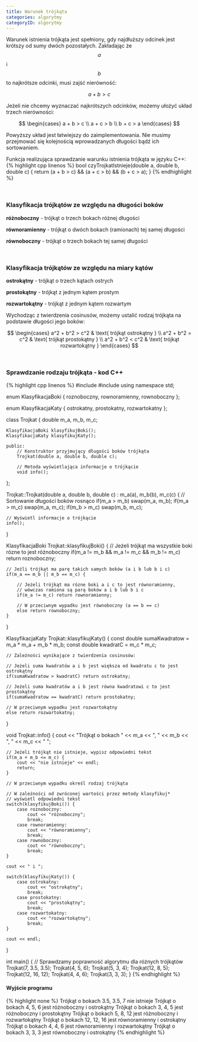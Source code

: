 ```yaml
---
title: Warunek trójkąta
categories: algorytmy
categoryID: algorytmy
---
```

Warunek istnienia trójkąta jest spełniony, gdy najdłuższy odcinek jest krótszy od sumy dwóch pozostałych. Zakładając że $$ a $$ i $$ b $$ to najkrótsze odcinki, musi zajść nierówność: 

$$ a + b > c $$

Jeżeli nie chcemy wyznaczać najkrótszych odcinków, możemy ułożyć układ trzech nierówności:

$$
\begin{cases}
a + b > c \\ 
a + c > b \\ 
b + c > a
\end{cases}
$$

Powyższy układ jest łatwiejszy do zaimplementowania. Nie musimy przejmować się kolejnością wprowadzanych długości bądź ich sortowaniem.

Funkcja realizująca sprawdzanie warunku istnienia trójkąta w języku C++:
{% highlight cpp linenos %}
bool czyTrojkatIstnieje(double a, double b, double c) {
	return (a + b > c) && 
		   (a + c > b) && 
		   (b + c > a);
}
{% endhighlight %}

<br />

### Klasyfikacja trójkątów ze względu na długości boków

**różnoboczny** - trójkąt o trzech bokach różnej długości

**równoramienny** - trójkąt o dwóch bokach (ramionach) tej samej długości

**równoboczny** - trójkąt o trzech bokach tej samej długości

<br />

### Klasyfikacja trójkątów ze względu na miary kątów

**ostrokątny** - trójkąt o trzech kątach ostrych

**prostokątny** - trójkąt z jednym kątem prostym

**rozwartokątny** - trójkąt z jednym kątem rozwartym

Wychodząc z twierdzenia cosinusów, możemy ustalić rodzaj trójkąta na podstawie długości jego boków:

$$
\begin{cases}
 a^2 + b^2 > c^2 & \text{ trójkąt ostrokątny } \\ 
 a^2 + b^2 = c^2 & \text{ trójkąt prostokątny } \\
 a^2 + b^2 < c^2 & \text{ trójkąt rozwartokątny }
\end{cases}
$$

<br />

### Sprawdzanie rodzaju trójkąta - kod C++

{% highlight cpp linenos %}
#include <iostream>
#include <algorithm>
using namespace std;

enum KlasyfikacjaBoki {
	roznoboczny,
	rownoramienny,
	rownoboczny
};

enum KlasyfikacjaKaty {
	ostrokatny,
	prostokatny,
	rozwartokatny
};

class Trojkat {
	double m_a, m_b, m_c;

	KlasyfikacjaBoki klasyfikujBoki();
	KlasyfikacjaKaty klasyfikujKaty();

	public:
		// Konstruktor przyjmujący długości boków trójkąta
		Trojkat(double a, double b, double c);

		// Metoda wyświetlająca informacje o trójkącie
		void info();
};

Trojkat::Trojkat(double a, double b, double c) : m_a(a), m_b(b), m_c(c) {
	// Sortowanie długości boków rosnąco
	if(m_a > m_b) swap(m_a, m_b);
	if(m_a > m_c) swap(m_a, m_c);
	if(m_b > m_c) swap(m_b, m_c);

	// Wyświetl informacje o trójkącie
	info();
}

KlasyfikacjaBoki Trojkat::klasyfikujBoki() {
	// Jeżeli trójkąt ma wszystkie boki rózne to jest różnoboczny
	if(m_a != m_b && m_a != m_c && m_b != m_c) return roznoboczny;

	// Jeżli trójkąt ma parę takich samych boków (a i b lub b i c)
	if(m_a == m_b || m_b == m_c) {

		// Jeżeli trójkąt ma rózne boki a i c to jest równoramienny,
		// wówczas ramiona są parą boków a i b lub b i c
		if(m_a != m_c) return rownoramienny;

		// W przeciwnym wypadku jest równoboczny (a == b == c)
		else return rownoboczny;
	}
}

KlasyfikacjaKaty Trojkat::klasyfikujKaty() {
	const double sumaKwadratow = m_a * m_a + m_b * m_b;
	const double kwadratC = m_c * m_c;

	// Zależności wynikające z twierdzenia cosinusów:

	// Jeżeli suma kwadratów a i b jest większa od kwadratu c to jest ostrokątny
	if(sumaKwadratow > kwadratC) return ostrokatny;

	// Jeżeli suma kwadratów a i b jest równa kwadratowi c to jest prostokątny
	if(sumaKwadratow == kwadratC) return prostokatny;

	// W przeciwnym wypadku jest rozwartokątny
	else return rozwartokatny;
}

void Trojkat::info() {
	cout << "Trójkąt o bokach "
		 << m_a << ", "
		 << m_b << ", "
		 << m_c << " ";

	// Jeżeli trójkąt nie istnieje, wypisz odpowiedni tekst
	if(m_a + m_b <= m_c) {
		cout << "nie istnieje" << endl;
		return;
	}

	// W przeciwnym wypadku określ rodzaj trójkąta

	// W zależności od zwróconej wartości przez metody klasyfikuj*
	// wyświetl odpowiedni tekst
	switch(klasyfikujBoki()) {
		case roznoboczny:
			cout << "różnoboczny";
			break;
		case rownoramienny:
			cout << "równoramienny";
			break;
		case rownoboczny:
			cout << "równoboczny";
			break;
	}

	cout << " i ";

	switch(klasyfikujKaty()) {
		case ostrokatny:
			cout << "ostrokątny";
			break;
		case prostokatny:
			cout << "prostokątny";
			break;
		case rozwartokatny:
			cout << "rozwartokątny";
			break;
	}

	cout << endl;
}

int main() {
	// Sprawdzamy poprawność algorytmu dla różnych trójkątów
	Trojkat(7, 3.5, 3.5);
	Trojkat(4, 5, 6);
	Trojkat(5, 3, 4);
	Trojkat(12, 8, 5);
	Trojkat(12, 16, 12);
	Trojkat(4, 4, 6);
	Trojkat(3, 3, 3);
}
{% endhighlight %}

#### Wyjście programu

{% highlight none %}
Trójkąt o bokach 3.5, 3.5, 7 nie istnieje
Trójkąt o bokach 4, 5, 6 jest różnoboczny i ostrokątny
Trójkąt o bokach 3, 4, 5 jest różnoboczny i prostokątny
Trójkąt o bokach 5, 8, 12 jest różnoboczny i rozwartokątny
Trójkąt o bokach 12, 12, 16 jest równoramienny i ostrokątny
Trójkąt o bokach 4, 4, 6 jest równoramienny i rozwartokątny
Trójkąt o bokach 3, 3, 3 jest równoboczny i ostrokątny
{% endhighlight %}